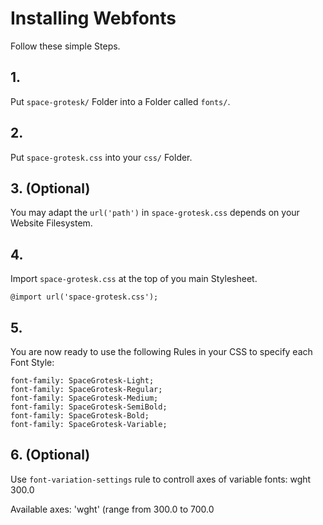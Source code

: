 # Installing Webfonts
Follow these simple Steps.

## 1.
Put `space-grotesk/` Folder into a Folder called `fonts/`.

## 2.
Put `space-grotesk.css` into your `css/` Folder.

## 3. (Optional)
You may adapt the `url('path')` in `space-grotesk.css` depends on your Website Filesystem.

## 4.
Import `space-grotesk.css` at the top of you main Stylesheet.

```
@import url('space-grotesk.css');
```

## 5.
You are now ready to use the following Rules in your CSS to specify each Font Style:
```
font-family: SpaceGrotesk-Light;
font-family: SpaceGrotesk-Regular;
font-family: SpaceGrotesk-Medium;
font-family: SpaceGrotesk-SemiBold;
font-family: SpaceGrotesk-Bold;
font-family: SpaceGrotesk-Variable;

```
## 6. (Optional)
Use `font-variation-settings` rule to controll axes of variable fonts:
wght 300.0

Available axes:
'wght' (range from 300.0 to 700.0

